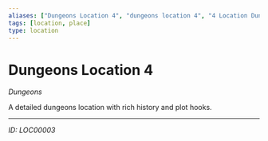 ```yaml
---
aliases: ["Dungeons Location 4", "dungeons location 4", "4 Location Dungeons"]
tags: [location, place]
type: location
---
```


# Dungeons Location 4

*Dungeons*

A detailed dungeons location with rich history and plot hooks.

---
*ID: LOC00003*